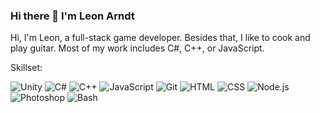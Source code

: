 ### Hi there 👋 I'm Leon Arndt

Hi, I'm Leon, a full-stack game developer. Besides that, I like to cook and play guitar. Most of my work includes C#, C++, or JavaScript.


Skillset:

![Unity](https://img.shields.io/badge/-Unity-05122A?style=flat&logo=unity)
![C#](https://img.shields.io/badge/-C_Sharp-05122A?style=flat&logo=csharp)
![C++](https://img.shields.io/badge/-C++-05122A?style=flat&logo=cplusplus)
![JavaScript](https://img.shields.io/badge/-JavaScript-05122A?style=flat&logo=javascript)
![Git](https://img.shields.io/badge/-Git-05122A?style=flat&logo=git)
![HTML](https://img.shields.io/badge/-HTML-05122A?style=flat&logo=HTML5)
![CSS](https://img.shields.io/badge/-CSS-05122A?style=flat&logo=CSS3&logoColor=1572B6)
![Node.js](https://img.shields.io/badge/-Node.js-05122A?style=flat&logo=node.js)
![Photoshop](https://img.shields.io/badge/-Photoshop-05122A?style=flat&logo=adobe-photoshop)
![Bash](https://img.shields.io/badge/-Bash-05122A?style=flat&logo=gnu-bash&logoColor=4EAA25)

